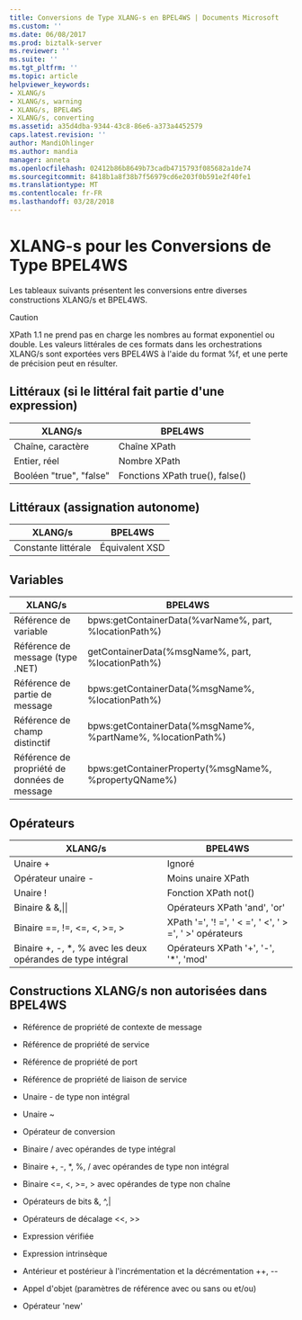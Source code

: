 ```yaml
---
title: Conversions de Type XLANG-s en BPEL4WS | Documents Microsoft
ms.custom: ''
ms.date: 06/08/2017
ms.prod: biztalk-server
ms.reviewer: ''
ms.suite: ''
ms.tgt_pltfrm: ''
ms.topic: article
helpviewer_keywords:
- XLANG/s
- XLANG/s, warning
- XLANG/s, BPEL4WS
- XLANG/s, converting
ms.assetid: a35d4dba-9344-43c8-86e6-a373a4452579
caps.latest.revision: ''
author: MandiOhlinger
ms.author: mandia
manager: anneta
ms.openlocfilehash: 02412b86b8649b73cadb4715793f085682a1de74
ms.sourcegitcommit: 8418b1a8f38b7f56979cd6e203f0b591e2f40fe1
ms.translationtype: MT
ms.contentlocale: fr-FR
ms.lasthandoff: 03/28/2018
---
```

# <a name="xlang-s-to-bpel4ws-type-conversions"></a>XLANG-s pour les Conversions de Type BPEL4WS
Les tableaux suivants présentent les conversions entre diverses constructions XLANG/s et BPEL4WS.  
  
> [!CAUTION]
>  XPath 1.1 ne prend pas en charge les nombres au format exponentiel ou double. Les valeurs littérales de ces formats dans les orchestrations XLANG/s sont exportées vers BPEL4WS à l'aide du format %f, et une perte de précision peut en résulter.  
  
## <a name="literals-if-the-literal-is-part-of-an-expression"></a>Littéraux (si le littéral fait partie d'une expression)  
  
|XLANG/s|BPEL4WS|  
|--------------|-------------|  
|Chaîne, caractère|Chaîne XPath|  
|Entier, réel|Nombre XPath|  
|Booléen "true", "false"|Fonctions XPath true(), false()|  
  
## <a name="literals-standalone-assignment"></a>Littéraux (assignation autonome)  
  
|XLANG/s|BPEL4WS|  
|--------------|-------------|  
|Constante littérale|Équivalent XSD|  
  
## <a name="variables"></a>Variables  
  
|XLANG/s|BPEL4WS|  
|--------------|-------------|  
|Référence de variable|bpws:getContainerData(%varName%,  part, %locationPath%)|  
|Référence de message (type .NET)|getContainerData(%msgName%, part, %locationPath%)|  
|Référence de partie de message|bpws:getContainerData(%msgName%, %locationPath%)|  
|Référence de champ distinctif|bpws:getContainerData(%msgName%, %partName%, %locationPath%)|  
|Référence de propriété de données de message|bpws:getContainerProperty(%msgName%, %propertyQName%)|  
  
## <a name="operators"></a>Opérateurs  
  
|XLANG/s|BPEL4WS|  
|--------------|-------------|  
|Unaire +|Ignoré|  
|Opérateur unaire -|Moins unaire XPath|  
|Unaire !|Fonction XPath not()|  
|Binaire & &,&#124;&#124;|Opérateurs XPath 'and', 'or'|  
|Binaire ==, !=, <=, <, >=, >|XPath '=', '! =', ' < =', ' <', ' > =', ' >' opérateurs|  
|Binaire +, -, *, % avec les deux opérandes de type intégral|Opérateurs XPath '+', '-', '*', 'mod'|  
  
## <a name="xlangs-constructs-that-are-disallowed-in-bpel4ws"></a>Constructions XLANG/s non autorisées dans BPEL4WS  
  
-   Référence de propriété de contexte de message  
  
-   Référence de propriété de service  
  
-   Référence de propriété de port  
  
-   Référence de propriété de liaison de service  
  
-   Unaire - de type non intégral  
  
-   Unaire ~  
  
-   Opérateur de conversion  
  
-   Binaire / avec opérandes de type intégral  
  
-   Binaire +, -, *, %, / avec opérandes de type non intégral  
  
-   Binaire <=, <, >=, > avec opérandes de type non chaîne  
  
-   Opérateurs de bits &, ^,&#124;  
  
-   Opérateurs de décalage <<, >>  
  
-   Expression vérifiée  
  
-   Expression intrinsèque  
  
-   Antérieur et postérieur à l'incrémentation et la décrémentation ++, --  
  
-   Appel d'objet (paramètres de référence avec ou sans ou et/ou)  
  
-   Opérateur 'new'